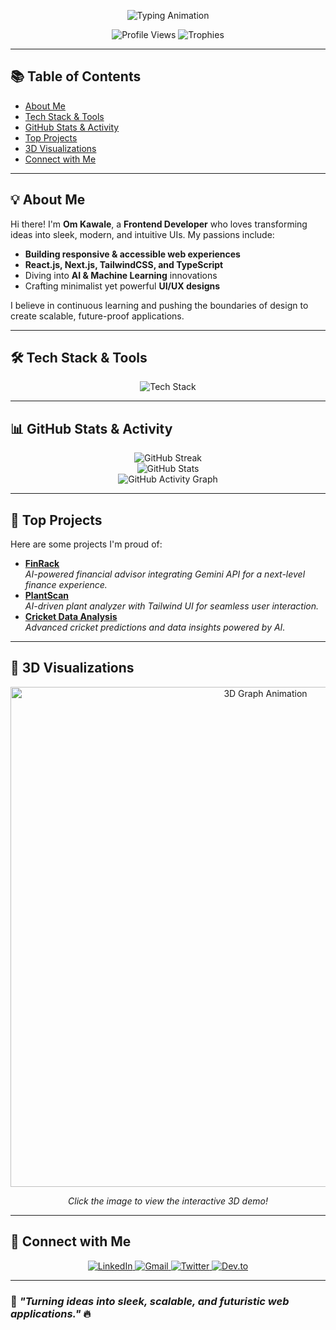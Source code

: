 <!-- 🚀 Om Kawale's Dynamic GitHub Profile -->

<!-- 🔥 Animated Introduction -->
<p align="center">
  <img src="https://readme-typing-svg.demolab.com?font=Fira+Code&size=28&pause=1000&color=F7A41D&center=true&vCenter=true&width=1000&lines=Hello%2C+I'm+Om+Kawale!+%F0%9F%91%8B;Frontend+Developer+%7C+AI+%26+ML+Enthusiast;Crafting+Innovative+UI%2FUX+%7C+Next.js+%7C+Tailwind;Passionate+about+Clean+and+Efficient+Code+%F0%9F%92%9A" alt="Typing Animation" />
</p>

<!-- 🌟 Profile Views & Trophies -->
<p align="center">
  <img src="https://komarev.com/ghpvc/?username=om7035&label=PROFILE+VIEWS&color=ff69b4&style=for-the-badge" alt="Profile Views" />
  <img src="https://github-profile-trophy.vercel.app/?username=om7035&theme=radical&no-bg=true&margin-w=15" alt="Trophies" />
</p>

---

## 📚 Table of Contents
- [About Me](#-about-me)
- [Tech Stack & Tools](#-tech-stack--tools)
- [GitHub Stats & Activity](#-github-stats--activity)
- [Top Projects](#-top-projects)
- [3D Visualizations](#-3d-visualizations)
- [Connect with Me](#-connect-with-me)

---

## 💡 About Me
Hi there! I'm **Om Kawale**, a **Frontend Developer** who loves transforming ideas into sleek, modern, and intuitive UIs. My passions include:
- **Building responsive & accessible web experiences**
- **React.js, Next.js, TailwindCSS, and TypeScript**
- Diving into **AI & Machine Learning** innovations
- Crafting minimalist yet powerful **UI/UX designs**

I believe in continuous learning and pushing the boundaries of design to create scalable, future-proof applications.

---

## 🛠 Tech Stack & Tools
<p align="center">
  <img src="https://skillicons.dev/icons?i=react,nextjs,tailwind,js,ts,python,java,nodejs,mongodb,git,docker,firebase,figma,tensorflow,pytorch" alt="Tech Stack" />
</p>

---

## 📊 GitHub Stats & Activity
<p align="center">
  <img src="https://github-readme-streak-stats.herokuapp.com/?user=om7035&theme=tokyonight" alt="GitHub Streak" />
  <br>
  <img src="https://github-readme-stats.vercel.app/api?username=om7035&show_icons=true&theme=radical&count_private=true" alt="GitHub Stats" />
  <br>
  <img src="https://github-readme-activity-graph.vercel.app/graph?username=om7035&theme=react-dark" alt="GitHub Activity Graph" />
</p>

---

## 🚀 Top Projects
Here are some projects I'm proud of:
- **[FinRack](https://github.com/om7035/FinRack)**  
  *AI-powered financial advisor integrating Gemini API for a next-level finance experience.*
- **[PlantScan](https://github.com/om7035/PlantScan)**  
  *AI-driven plant analyzer with Tailwind UI for seamless user interaction.*
- **[Cricket Data Analysis](https://github.com/om7035/Cricket-Analysis)**  
  *Advanced cricket predictions and data insights powered by AI.*

---

## 🎡 3D Visualizations
<p align="center">
  <!-- Replace the URL below with your animated GIF showcasing the 3D graph -->
  <a href="https://your-external-demo-link.com" target="_blank">
    <img src="https://yourdomain.com/path-to-your-3d-graph-animation.gif" alt="3D Graph Animation" width="800" />
  </a>
</p>
<p align="center">
  <em>Click the image to view the interactive 3D demo!</em>
</p>

---

## 🔗 Connect with Me
<p align="center">
  <a href="https://linkedin.com/in/om-kawale" target="_blank">
    <img src="https://img.shields.io/badge/-LinkedIn-%230A66C2?style=for-the-badge&logo=linkedin&logoColor=white" alt="LinkedIn" />
  </a>
  <a href="mailto:your.email@gmail.com">
    <img src="https://img.shields.io/badge/-Gmail-%23D14836?style=for-the-badge&logo=gmail&logoColor=white" alt="Gmail" />
  </a>
  <a href="https://twitter.com/your_handle" target="_blank">
    <img src="https://img.shields.io/badge/-Twitter-%231DA1F2?style=for-the-badge&logo=twitter&logoColor=white" alt="Twitter" />
  </a>
  <a href="https://dev.to/your_handle" target="_blank">
    <img src="https://img.shields.io/badge/-Dev.to-%23000000?style=for-the-badge&logo=dev.to&logoColor=white" alt="Dev.to" />
  </a>
</p>

---

### 🚀 *"Turning ideas into sleek, scalable, and futuristic web applications."* 🔥
